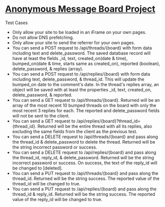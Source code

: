 # [Anonymous Message Board Project](https://boilerplate-project-messageboard.supersyd.repl.co/)

Test Cases
- Only allow your site to be loaded in an iFrame on your own pages.
- Do not allow DNS prefetching.
- Only allow your site to send the referrer for your own pages.
- You can send a POST request to /api/threads/{board} with form data including text and delete_password. The saved database record will have at least the fields _id, text, created_on(date & time), bumped_on(date & time, starts same as created_on), reported (boolean), delete_password, & replies (array).
- You can send a POST request to /api/replies/{board} with form data including text, delete_password, & thread_id. This will update the bumped_on date to the comment's date. In the thread's replies array, an object will be saved with at least the properties _id, text, created_on, delete_password, & reported.
- You can send a GET request to /api/threads/{board}. Returned will be an array of the most recent 10 bumped threads on the board with only the most recent 3 replies for each. The reported and delete_password fields will not be sent to the client.
- You can send a GET request to /api/replies/{board}?thread_id={thread_id}. Returned will be the entire thread with all its replies, also excluding the same fields from the client as the previous test.
- You can send a DELETE request to /api/threads/{board} and pass along the thread_id & delete_password to delete the thread. Returned will be the string incorrect password or success.
- You can send a DELETE request to /api/replies/{board} and pass along the thread_id, reply_id, & delete_password. Returned will be the string incorrect password or success. On success, the text of the reply_id will be changed to [deleted].
- You can send a PUT request to /api/threads/{board} and pass along the thread_id. Returned will be the string success. The reported value of the thread_id will be changed to true.
- You can send a PUT request to /api/replies/{board} and pass along the thread_id & reply_id. Returned will be the string success. The reported value of the reply_id will be changed to true.

